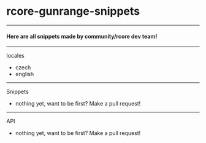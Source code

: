 # rcore-gunrange-snippets
---

#### Here are all snippets made by community/rcore dev team!

---

locales
- czech
- english

---

Snippets 
- nothing yet, want to be first? Make a pull request!

---

API
- nothing yet, want to be first? Make a pull request!